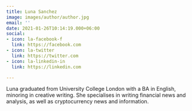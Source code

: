 ```yaml
---
title: Luna Sanchez
image: images/author/author.jpg
email: ''
date: 2021-01-26T10:14:19.000+06:00
social:
- icon: la-facebook-f
  link: https://facebook.com
- icon: la-twitter
  link: https://twitter.com
- icon: la-linkedin-in
  link: https://linkedin.com

---
```

Luna graduated from University College London with a BA in English, minoring in creative writing.  She specialises in writing financial news and analysis, as well as cryptocurrency news and information.